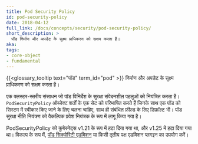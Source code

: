 ```yaml
---
title: Pod Security Policy
id: pod-security-policy
date: 2018-04-12
full_link: /docs/concepts/security/pod-security-policy/
short_description: >
  पॉड निर्माण और अपडेट के सुक्ष्म प्राधिकरण को सक्षम करता है।
aka: 
tags:
- core-object
- fundamental
---
```

 {{<glossary_tooltip text="पॉड" term_id="pod" >}} निर्माण और अपडेट के सुक्ष्म प्राधिकरण को सक्षम करता है।

<!--more--> 

एक क्लस्टर-स्तरीय संसाधन जो पॉड विनिर्देश के सुरक्षा संवेदनशील पहलुओं को नियंत्रित करता है। `PodSecurityPolicy` ऑब्जेक्ट शर्तों के एक सेट को परिभाषित करते हैं जिनके साथ एक पॉड को सिस्टम में स्वीकार किए जाने के लिए चलना चाहिए, साथ ही संबंधित फ़ील्ड के लिए डिफ़ॉल्ट भी। पॉड सुरक्षा नीति नियंत्रण को वैकल्पिक प्रवेश नियंत्रक के रूप में लागू किया गया है।

PodSecurityPolicy को कुबेरनेट्स v1.21 के रूप में हटा दिया गया था, और v1.25 में हटा दिया गया था।
विकल्प के रूप में, [पॉड सिक्योरिटी एडमिशन](/docs/concepts/security/pod-security-admission/) या किसी तृतीय पक्ष एडमिशन प्लगइन का उपयोग करें।